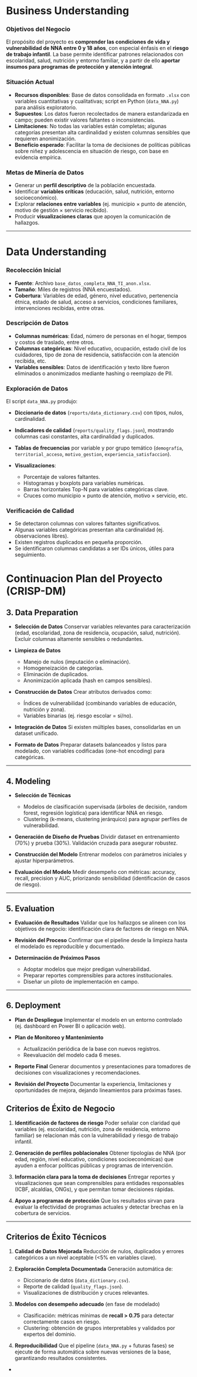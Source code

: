 
# Business Understanding

### Objetivos del Negocio

El propósito del proyecto es **comprender las condiciones de vida y vulnerabilidad de NNA entre 0 y 18 años**, con especial énfasis en el **riesgo de trabajo infantil**.
La base permite identificar patrones relacionados con escolaridad, salud, nutrición y entorno familiar, y a partir de ello **aportar insumos para programas de protección y atención integral**.

### Situación Actual

* **Recursos disponibles**: Base de datos consolidada en formato `.xlsx` con variables cuantitativas y cualitativas; script en Python (`data_NNA.py`) para análisis exploratorio.
* **Supuestos**: Los datos fueron recolectados de manera estandarizada en campo; pueden existir valores faltantes o inconsistencias.
* **Limitaciones**: No todas las variables están completas; algunas categorías presentan alta cardinalidad y existen columnas sensibles que requieren anonimización.
* **Beneficio esperado**: Facilitar la toma de decisiones de políticas públicas sobre niñez y adolescencia en situación de riesgo, con base en evidencia empírica.

### Metas de Minería de Datos

* Generar un **perfil descriptivo** de la población encuestada.
* Identificar **variables críticas** (educación, salud, nutrición, entorno socioeconómico).
* Explorar **relaciones entre variables** (ej. municipio × punto de atención, motivo de gestión × servicio recibido).
* Producir **visualizaciones claras** que apoyen la comunicación de hallazgos.

---

# Data Understanding

### Recolección Inicial

* **Fuente**: Archivo `base_datos_completa_NNA_TI_anon.xlsx`.
* **Tamaño**: Miles de registros (NNA encuestados).
* **Cobertura**: Variables de edad, género, nivel educativo, pertenencia étnica, estado de salud, acceso a servicios, condiciones familiares, intervenciones recibidas, entre otras.

### Descripción de Datos

* **Columnas numéricas**: Edad, número de personas en el hogar, tiempos y costos de traslado, entre otros.
* **Columnas categóricas**: Nivel educativo, ocupación, estado civil de los cuidadores, tipo de zona de residencia, satisfacción con la atención recibida, etc.
* **Variables sensibles**: Datos de identificación y texto libre fueron eliminados o anonimizados mediante hashing o reemplazo de PII.

### Exploración de Datos

El script `data_NNA.py` produjo:

* **Diccionario de datos** (`reports/data_dictionary.csv`) con tipos, nulos, cardinalidad.
* **Indicadores de calidad** (`reports/quality_flags.json`), mostrando columnas casi constantes, alta cardinalidad y duplicados.
* **Tablas de frecuencias** por variable y por grupo temático (`demografía`, `territorial_acceso`, `motivo_gestion`, `experiencia_satisfaccion`).
* **Visualizaciones**:

  * Porcentaje de valores faltantes.
  * Histogramas y boxplots para variables numéricas.
  * Barras horizontales Top-N para variables categóricas clave.
  * Cruces como municipio × punto de atención, motivo × servicio, etc.

### Verificación de Calidad

* Se detectaron columnas con valores faltantes significativos.
* Algunas variables categóricas presentan alta cardinalidad (ej. observaciones libres).
* Existen registros duplicados en pequeña proporción.
* Se identificaron columnas candidatas a ser IDs únicos, útiles para seguimiento.


# Continuacion Plan del Proyecto (CRISP-DM)


## 3. Data Preparation

* **Selección de Datos**
  Conservar variables relevantes para caracterización (edad, escolaridad, zona de residencia, ocupación, salud, nutrición). Excluir columnas altamente sensibles o redundantes.

* **Limpieza de Datos**

  * Manejo de nulos (imputación o eliminación).
  * Homogeneización de categorías.
  * Eliminación de duplicados.
  * Anonimización aplicada (hash en campos sensibles).

* **Construcción de Datos**
  Crear atributos derivados como:

  * Índices de vulnerabilidad (combinando variables de educación, nutrición y zona).
  * Variables binarias (ej. riesgo escolar = sí/no).

* **Integración de Datos**
  Si existen múltiples bases, consolidarlas en un dataset unificado.

* **Formato de Datos**
  Preparar datasets balanceados y listos para modelado, con variables codificadas (one-hot encoding) para categóricas.

---

## 4. Modeling

* **Selección de Técnicas**

  * Modelos de clasificación supervisada (árboles de decisión, random forest, regresión logística) para identificar NNA en riesgo.
  * Clustering (k-means, clustering jerárquico) para agrupar perfiles de vulnerabilidad.

* **Generación de Diseño de Pruebas**
  Dividir dataset en entrenamiento (70%) y prueba (30%). Validación cruzada para asegurar robustez.

* **Construcción del Modelo**
  Entrenar modelos con parámetros iniciales y ajustar hiperparámetros.

* **Evaluación del Modelo**
  Medir desempeño con métricas: accuracy, recall, precision y AUC, priorizando sensibilidad (identificación de casos de riesgo).

---

## 5. Evaluation

* **Evaluación de Resultados**
  Validar que los hallazgos se alineen con los objetivos de negocio: identificación clara de factores de riesgo en NNA.

* **Revisión del Proceso**
  Confirmar que el pipeline desde la limpieza hasta el modelado es reproducible y documentado.

* **Determinación de Próximos Pasos**

  * Adoptar modelos que mejor predigan vulnerabilidad.
  * Preparar reportes comprensibles para actores institucionales.
  * Diseñar un piloto de implementación en campo.

---

## 6. Deployment

* **Plan de Despliegue**
  Implementar el modelo en un entorno controlado (ej. dashboard en Power BI o aplicación web).

* **Plan de Monitoreo y Mantenimiento**

  * Actualización periódica de la base con nuevos registros.
  * Reevaluación del modelo cada 6 meses.

* **Reporte Final**
  Generar documentos y presentaciones para tomadores de decisiones con visualizaciones y recomendaciones.

* **Revisión del Proyecto**
  Documentar la experiencia, limitaciones y oportunidades de mejora, dejando lineamientos para próximas fases.


## Criterios de Éxito de Negocio

1. **Identificación de factores de riesgo**
   Poder señalar con claridad qué variables (ej. escolaridad, nutrición, zona de residencia, entorno familiar) se relacionan más con la vulnerabilidad y riesgo de trabajo infantil.

2. **Generación de perfiles poblacionales**
   Obtener tipologías de NNA (por edad, región, nivel educativo, condiciones socioeconómicas) que ayuden a enfocar políticas públicas y programas de intervención.

3. **Información clara para la toma de decisiones**
   Entregar reportes y visualizaciones que sean comprensibles para entidades responsables (ICBF, alcaldías, ONGs), y que permitan tomar decisiones rápidas.

4. **Apoyo a programas de protección**
   Que los resultados sirvan para evaluar la efectividad de programas actuales y detectar brechas en la cobertura de servicios.

---

## Criterios de Éxito Técnicos

1. **Calidad de Datos Mejorada**
   Reducción de nulos, duplicados y errores categóricos a un nivel aceptable (<5% en variables clave).

2. **Exploración Completa Documentada**
   Generación automática de:

   * Diccionario de datos (`data_dictionary.csv`).
   * Reporte de calidad (`quality_flags.json`).
   * Visualizaciones de distribución y cruces relevantes.

3. **Modelos con desempeño adecuado** (en fase de modelado)

   * Clasificación: métricas mínimas de **recall > 0.75** para detectar correctamente casos en riesgo.
   * Clustering: obtención de grupos interpretables y validados por expertos del dominio.

4. **Reproducibilidad**
   Que el pipeline (`data_NNA.py` + futuras fases) se ejecute de forma automática sobre nuevas versiones de la base, garantizando resultados consistentes.

-

